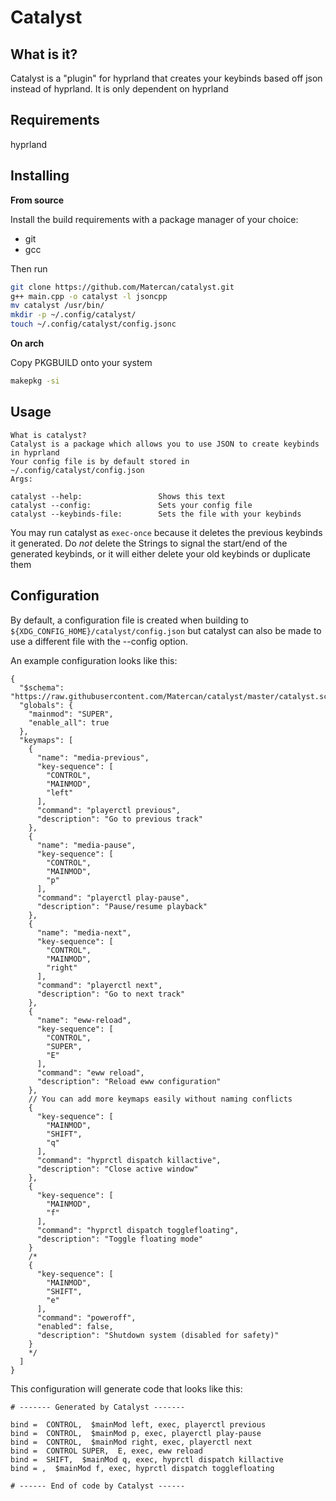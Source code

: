 # Catalyst

## What is it?
Catalyst is a "plugin" for hyprland that creates your keybinds based off json instead of hyprland.
It is only dependent on hyprland

## Requirements
hyprland

## Installing

**From source**

Install the build requirements with a package manager of your choice:
- git
- gcc

Then run

```bash
git clone https://github.com/Matercan/catalyst.git
g++ main.cpp -o catalyst -l jsoncpp
mv catalyst /usr/bin/
mkdir -p ~/.config/catalyst/
touch ~/.config/catalyst/config.jsonc
```

**On arch**

Copy PKGBUILD onto your system

```bash
makepkg -si
```

## Usage

```
What is catalyst?
Catalyst is a package which allows you to use JSON to create keybinds in hyprland
Your config file is by default stored in ~/.config/catalyst/config.json
Args:

catalyst --help:                 Shows this text
catalyst --config:               Sets your config file
catalyst --keybinds-file:        Sets the file with your keybinds
```

You may run catalyst as ``exec-once`` because it deletes the previous keybinds it generated.
Do *not* delete the Strings to signal the start/end of the generated keybinds,
or it will either delete your old keybinds or duplicate them

## Configuration
By default, a configuration file is created when building to ``${XDG_CONFIG_HOME}/catalyst/config.json``
but catalyst can also be made to use a different file with the --config option.

An example configuration looks like this:
```jsonc
{
  "$schema": "https://raw.githubusercontent.com/Matercan/catalyst/master/catalyst.schema.jsonc",
  "globals": {
    "mainmod": "SUPER",
    "enable_all": true
  },
  "keymaps": [
    {
      "name": "media-previous",
      "key-sequence": [
        "CONTROL",
        "MAINMOD",
        "left"
      ],
      "command": "playerctl previous",
      "description": "Go to previous track"
    },
    {
      "name": "media-pause",
      "key-sequence": [
        "CONTROL",
        "MAINMOD",
        "p"
      ],
      "command": "playerctl play-pause",
      "description": "Pause/resume playback"
    },
    {
      "name": "media-next",
      "key-sequence": [
        "CONTROL",
        "MAINMOD",
        "right"
      ],
      "command": "playerctl next",
      "description": "Go to next track"
    },
    {
      "name": "eww-reload",
      "key-sequence": [
        "CONTROL",
        "SUPER",
        "E"
      ],
      "command": "eww reload",
      "description": "Reload eww configuration"
    },
    // You can add more keymaps easily without naming conflicts
    {
      "key-sequence": [
        "MAINMOD",
        "SHIFT",
        "q"
      ],
      "command": "hyprctl dispatch killactive",
      "description": "Close active window"
    },
    {
      "key-sequence": [
        "MAINMOD",
        "f"
      ],
      "command": "hyprctl dispatch togglefloating",
      "description": "Toggle floating mode"
    }
    /*
    {
      "key-sequence": [
        "MAINMOD",
        "SHIFT",
        "e"
      ],
      "command": "poweroff",
      "enabled": false,
      "description": "Shutdown system (disabled for safety)"
    }
    */
  ]
}
```

This configuration will generate code that looks like this:
```
# ------- Generated by Catalyst -------

bind =  CONTROL,  $mainMod left, exec, playerctl previous
bind =  CONTROL,  $mainMod p, exec, playerctl play-pause
bind =  CONTROL,  $mainMod right, exec, playerctl next
bind =  CONTROL SUPER,  E, exec, eww reload
bind =  SHIFT,  $mainMod q, exec, hyprctl dispatch killactive
bind = ,  $mainMod f, exec, hyprctl dispatch togglefloating

# ------ End of code by Catalyst ------

```


